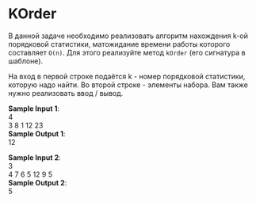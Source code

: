 # KOrder

В данной задаче необходимо реализовать алгоритм нахождения k-ой порядковой статистики, матожидание времени работы которого составляет `O(n)`. Для этого реализуйте метод `kOrder` (его сигнатура в шаблоне).  
  
На вход в первой строке подаётся k ﻿- номер порядковой статистики, которую надо найти. Во второй строке - элементы набора. Вам также нужно реализовать ввод / вывод.  
  
**Sample Input 1**:  
4  
3 8 1 12 23  
**Sample Output 1**:  
12  
  
**Sample Input 2**:  
3  
4 7 6 5 12 9 5  
**Sample Output 2**:  
5  